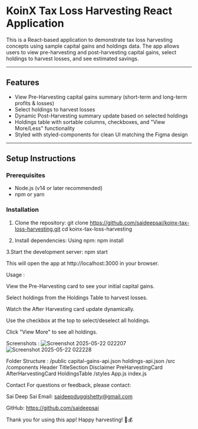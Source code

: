 # KoinX Tax Loss Harvesting React Application

This is a React-based application to demonstrate tax loss harvesting concepts using sample capital gains and holdings data. The app allows users to view pre-harvesting and post-harvesting capital gains, select holdings to harvest losses, and see estimated savings.

---

## Features

- View Pre-Harvesting capital gains summary (short-term and long-term profits & losses)
- Select holdings to harvest losses
- Dynamic Post-Harvesting summary update based on selected holdings
- Holdings table with sortable columns, checkboxes, and "View More/Less" functionality
- Styled with styled-components for clean UI matching the Figma design

---

## Setup Instructions

### Prerequisites

- Node.js (v14 or later recommended)
- npm or yarn

### Installation

1. Clone the repository:
git clone https://github.com/saideepsai/koinx-tax-loss-harvesting.git
cd koinx-tax-loss-harvesting

2. Install dependencies:
Using npm:
npm install

3.Start the development server:
npm start

This will open the app at http://localhost:3000 in your browser.


Usage :

View the Pre-Harvesting card to see your initial capital gains.

Select holdings from the Holdings Table to harvest losses.

Watch the After Harvesting card update dynamically.

Use the checkbox at the top to select/deselect all holdings.

Click "View More" to see all holdings.


Screenshots :
![Screenshot 2025-05-22 022207](https://github.com/user-attachments/assets/f4274e03-8e58-474e-9c50-8d4807fca414)
![Screenshot 2025-05-22 022228](https://github.com/user-attachments/assets/12359901-8cc2-4aad-bed8-26aabf045668)

Folder Structure :
/public
  capital-gains-api.json
  holdings-api.json
/src
  /components
    Header
    TitleSection
    Disclaimer
    PreHarvestingCard
    AfterHarvestingCard
    HoldingsTable
  /styles
  App.js
  index.js

Contact
For questions or feedback, please contact:

Sai Deep Sai
Email: saideepduggishetty@gmail.com

GitHub: https://github.com/saideepsai

Thank you for using this app!
Happy harvesting! 🌿💰


